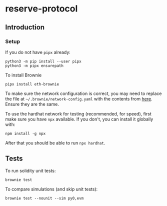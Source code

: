 # reserve-protocol

## Introduction

### Setup

If you do not have `pipx` already:

```
python3 -m pip install --user pipx
python3 -m pipx ensurepath
```

To install Brownie

```
pipx install eth-brownie
```

To make sure the network configuration is correct, you may need to replace the file at `~/.brownie/network-config.yaml` with the contents from [here](https://github.com/eth-brownie/brownie/blob/master/brownie/data/network-config.yaml). Ensure they are the same.

To use the hardhat network for testing (recommended, for speed), first make sure you have `npx` available. If you don't, you can install it globally with:
```
npm install -g npx
```

After that you should be able to run `npx hardhat`. 

## Tests

To run solidity unit tests:

```
brownie test
```

To compare simulations (and skip unit tests):
```
brownie test --nounit --sim py0,evm
```
